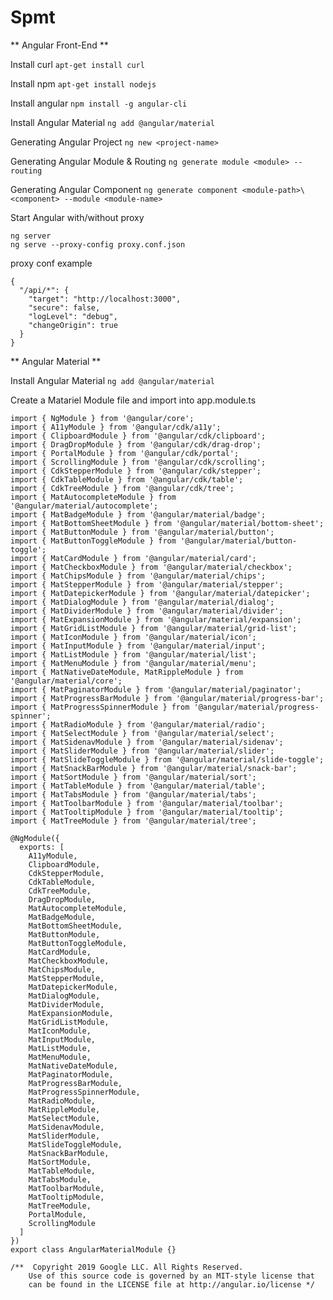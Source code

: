 # Spmt

** Angular Front-End **

Install curl
``` apt-get install curl ```

Install npm
``` apt-get install nodejs ```

Install angular
``` npm install -g angular-cli ```

Install Angular Material
``` ng add @angular/material ```

Generating Angular Project
``` ng new <project-name> ```

Generating Angular Module & Routing
``` ng generate module <module> --routing ```

Generating Angular Component
``` ng generate component <module-path>\<component> --module <module-name> ```

Start Angular with/without proxy
```
ng server 
ng serve --proxy-config proxy.conf.json
```
proxy conf example
```
{
  "/api/*": {
    "target": "http://localhost:3000",
    "secure": false,
    "logLevel": "debug",
    "changeOrigin": true
  }
}
```



** Angular Material **

Install Angular Material
``` ng add @angular/material ```

Create a Matariel Module file and import into app.module.ts
```
import { NgModule } from '@angular/core';
import { A11yModule } from '@angular/cdk/a11y';
import { ClipboardModule } from '@angular/cdk/clipboard';
import { DragDropModule } from '@angular/cdk/drag-drop';
import { PortalModule } from '@angular/cdk/portal';
import { ScrollingModule } from '@angular/cdk/scrolling';
import { CdkStepperModule } from '@angular/cdk/stepper';
import { CdkTableModule } from '@angular/cdk/table';
import { CdkTreeModule } from '@angular/cdk/tree';
import { MatAutocompleteModule } from '@angular/material/autocomplete';
import { MatBadgeModule } from '@angular/material/badge';
import { MatBottomSheetModule } from '@angular/material/bottom-sheet';
import { MatButtonModule } from '@angular/material/button';
import { MatButtonToggleModule } from '@angular/material/button-toggle';
import { MatCardModule } from '@angular/material/card';
import { MatCheckboxModule } from '@angular/material/checkbox';
import { MatChipsModule } from '@angular/material/chips';
import { MatStepperModule } from '@angular/material/stepper';
import { MatDatepickerModule } from '@angular/material/datepicker';
import { MatDialogModule } from '@angular/material/dialog';
import { MatDividerModule } from '@angular/material/divider';
import { MatExpansionModule } from '@angular/material/expansion';
import { MatGridListModule } from '@angular/material/grid-list';
import { MatIconModule } from '@angular/material/icon';
import { MatInputModule } from '@angular/material/input';
import { MatListModule } from '@angular/material/list';
import { MatMenuModule } from '@angular/material/menu';
import { MatNativeDateModule, MatRippleModule } from '@angular/material/core';
import { MatPaginatorModule } from '@angular/material/paginator';
import { MatProgressBarModule } from '@angular/material/progress-bar';
import { MatProgressSpinnerModule } from '@angular/material/progress-spinner';
import { MatRadioModule } from '@angular/material/radio';
import { MatSelectModule } from '@angular/material/select';
import { MatSidenavModule } from '@angular/material/sidenav';
import { MatSliderModule } from '@angular/material/slider';
import { MatSlideToggleModule } from '@angular/material/slide-toggle';
import { MatSnackBarModule } from '@angular/material/snack-bar';
import { MatSortModule } from '@angular/material/sort';
import { MatTableModule } from '@angular/material/table';
import { MatTabsModule } from '@angular/material/tabs';
import { MatToolbarModule } from '@angular/material/toolbar';
import { MatTooltipModule } from '@angular/material/tooltip';
import { MatTreeModule } from '@angular/material/tree';

@NgModule({
  exports: [
    A11yModule,
    ClipboardModule,
    CdkStepperModule,
    CdkTableModule,
    CdkTreeModule,
    DragDropModule,
    MatAutocompleteModule,
    MatBadgeModule,
    MatBottomSheetModule,
    MatButtonModule,
    MatButtonToggleModule,
    MatCardModule,
    MatCheckboxModule,
    MatChipsModule,
    MatStepperModule,
    MatDatepickerModule,
    MatDialogModule,
    MatDividerModule,
    MatExpansionModule,
    MatGridListModule,
    MatIconModule,
    MatInputModule,
    MatListModule,
    MatMenuModule,
    MatNativeDateModule,
    MatPaginatorModule,
    MatProgressBarModule,
    MatProgressSpinnerModule,
    MatRadioModule,
    MatRippleModule,
    MatSelectModule,
    MatSidenavModule,
    MatSliderModule,
    MatSlideToggleModule,
    MatSnackBarModule,
    MatSortModule,
    MatTableModule,
    MatTabsModule,
    MatToolbarModule,
    MatTooltipModule,
    MatTreeModule,
    PortalModule,
    ScrollingModule
  ]
})
export class AngularMaterialModule {}

/**  Copyright 2019 Google LLC. All Rights Reserved.
    Use of this source code is governed by an MIT-style license that
    can be found in the LICENSE file at http://angular.io/license */
```
